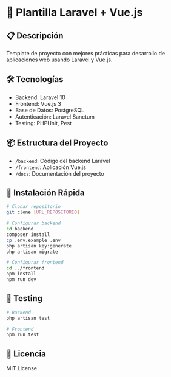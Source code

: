 # 🚀 Plantilla Laravel + Vue.js

## 📋 Descripción
Template de proyecto con mejores prácticas para desarrollo de aplicaciones web usando Laravel y Vue.js.

## 🛠️ Tecnologías
- Backend: Laravel 10
- Frontend: Vue.js 3
- Base de Datos: PostgreSQL
- Autenticación: Laravel Sanctum
- Testing: PHPUnit, Pest

## 📦 Estructura del Proyecto
- `/backend`: Código del backend Laravel
- `/frontend`: Aplicación Vue.js
- `/docs`: Documentación del proyecto

## 🚀 Instalación Rápida
```bash
# Clonar repositorio
git clone [URL_REPOSITORIO]

# Configurar backend
cd backend
composer install
cp .env.example .env
php artisan key:generate
php artisan migrate

# Configurar frontend
cd ../frontend
npm install
npm run dev
```

## 🧪 Testing
```bash
# Backend
php artisan test

# Frontend
npm run test
```

## 📄 Licencia
MIT License
